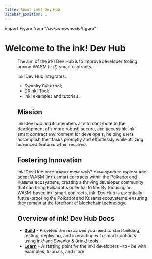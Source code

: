 ```yaml
---
title: About ink! Dev Hub
sidebar_position: 1
---
```


import Figure from "/src/components/figure"

# Welcome to the ink! Dev Hub

 <Figure caption="Welcome to the ink! Dev Hub" src={require('.//img/banner.png').default } width="100%" /> 


The aim of the ink! Dev Hub is to improve developer tooling around WASM (ink!) smart contracts.

ink! Dev Hub integrates:

- Swanky Suite tool;
- DRink! Tool;
- ink! examples and tutorials.

## Mission

ink! dev hub and its members aim to contribute to the development of a more robust, secure, and accessible ink! smart contract environment for developers, helping users accomplish their tasks promptly and effortlessly while utilizing advanced features when required.

## Fostering Innovation

ink! Dev Hub encourages more web3 developers to explore and adopt WASM (ink!) smart contracts within the Polkadot and Kusama ecosystems, creating a thriving developer community that can bring Polkadot's potential to life. By focusing on WASM-based ink! smart contracts, ink! Dev Hub is essentially future-proofing the Polkadot and Kusama ecosystems, ensuring they remain at the forefront of blockchain technology.

## Overview of ink! Dev Hub Docs

- [**Build**](/docs/build) - Provides the resources you need to start building, testing, deploying, and interacting with smart contracts using ink! and Swanky & Drink! tools.
- [**Learn**](/docs/learn) - A starting point for the ink! developers - to - be with examples, tutorials, and more.


